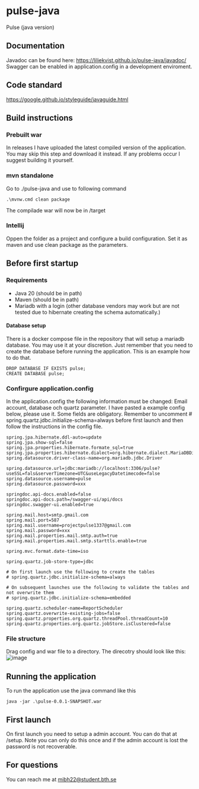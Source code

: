 # pulse-java

Pulse (java version)

## Documentation
Javadoc can be found here: https://liljekvist.github.io/pulse-java/javadoc/
Swagger can be enabled in application.config in a development enviroment.

## Code standard

https://google.github.io/styleguide/javaguide.html

## Build instructions

### Prebuilt war
In releases I have uploaded the latest compiled version of the application. You may skip this step and download it instead.
If any problems occur I suggest building it yourself.

### mvn standalone
Go to ./pulse-java and use to following command
```
.\mvnw.cmd clean package
```
The compilade war will now be in /target

### Intellij
Oppen the folder as a project and configure a build configuration. Set it as maven and use clean package as the parameters.

## Before first startup

### Requirements
* Java 20 (should be in path)
* Maven (should be in path)
* Mariadb with a login (other database vendors may work but are not tested due to hibernate creating the schema automatically.)

#### Database setup
There is a docker compose file in the repository that will setup a mariadb database. You may use it at your discretion. 
Just remember that you need to create the database before running the application. This is an example how to do that.
```
DROP DATABASE IF EXISTS pulse;
CREATE DATABASE pulse;
```


### Confirgure application.config
In the application.config the following information must be changed: Email account, database och quartz parameter. I have pasted a example config below, please use it. Some fields are obligatory. Remember to uncomment # spring.quartz.jdbc.initialize-schema=always before first launch and then follow the instructions in the config file.
```
spring.jpa.hibernate.ddl-auto=update
spring.jpa.show-sql=false
spring.jpa.properties.hibernate.formate_sql=true
spring.jpa.properties.hibernate.dialect=org.hibernate.dialect.MariaDBDialect
spring.datasource.driver-class-name=org.mariadb.jdbc.Driver

spring.datasource.url=jdbc:mariadb://localhost:3306/pulse?useSSL=fals&serverTimezone=UTC&useLegacyDatetimecode=false
spring.datasource.username=pulse
spring.datasource.password=xxx

springdoc.api-docs.enabled=false
springdoc.api-docs.path=/swagger-ui/api/docs
springdoc.swagger-ui.enabled=true

spring.mail.host=smtp.gmail.com
spring.mail.port=587
spring.mail.username=projectpulse1337@gmail.com
spring.mail.password=xxx
spring.mail.properties.mail.smtp.auth=true
spring.mail.properties.mail.smtp.starttls.enable=true

spring.mvc.format.date-time=iso

spring.quartz.job-store-type=jdbc

# On first launch use the following to create the tables
# spring.quartz.jdbc.initialize-schema=always

# On subsequent launches use the following to validate the tables and not overwrite them
# spring.quartz.jdbc.initialize-schema=embedded

spring.quartz.scheduler-name=ReportScheduler
spring.quartz.overwrite-existing-jobs=false
spring.quartz.properties.org.quartz.threadPool.threadCount=10
spring.quartz.properties.org.quartz.jobStore.isClustered=false
```

### File structure
Drag config and war file to a directory. The direcotry should look like this:
![image](https://github.com/liljekvist/pulse-java/assets/38380471/eb483728-8437-4c87-ac65-e3cc25a11729)


## Running the application
To run the application use the java command like this
```
java -jar .\pulse-0.0.1-SNAPSHOT.war
```

## First launch
On first launch you need to setup a admin account. You can do that at /setup. Note you can only do this once and if the admin account is lost the password is not recoverable.

## For questions
You can reach me at mibh22@student.bth.se


